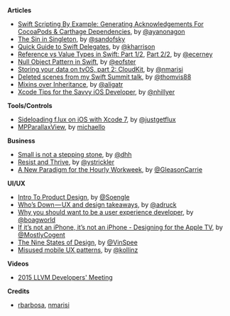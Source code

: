 **Articles** 

* [Swift Scripting By Example: Generating Acknowledgements For CocoaPods & Carthage Dependencies](http://swift.ayaka.me/posts/2015/11/5/swift-scripting-generating-acknowledgements-for-cocoapods-and-carthage-dependencies), by [@ayanonagon](https://twitter.com/ayanonagon)
* [The Sin in Singleton](https://sandofsky.com/blog/singletons.html), by [@sandofsky](https://twitter.com/sandofsky)
* [Quick Guide to Swift Delegates](http://useyourloaf.com/blog/quick-guide-to-swift-delegates.html), by [@kharrison](https://twitter.com/kharrison)
* [Reference vs Value Types in Swift: Part 1/2](http://www.raywenderlich.com/112027/reference-value-types-in-swift-part-1), [Part 2/2](http://www.raywenderlich.com/112029/reference-value-types-in-swift-part-2), by [@ecerney](https://twitter.com/ecerney)
* [Null Object Pattern in Swift](https://medium.com/swift-programming/null-object-pattern-in-swift-1b96e03b2756), by [@eofster](https://twitter.com/eofster)
* [Storing your data on tvOS, part 2: CloudKit](http://www.marisibrothers.com/2015/11/storing-your-data-on-tvos-part-2.html), by [@nmarisi](http://www.twitter.com/nmarisi)
* [Deleted scenes from my Swift Summit talk](http://www.thomasvisser.me/2015/11/08/swiftsummit-execution-context/), by [@thomvis88](https://twitter.com/thomvis88)
* [Mixins over Inheritance](http://alisoftware.github.io/swift/protocol/2015/11/08/mixins-over-inheritance/), by [@aligatr](https://twitter.com/aligatr)
* [Xcode Tips for the Savvy iOS Developer](http://savvyapps.com/blog/xcode-tips-for-the-savvy-ios-developer), by [@nhillyer](https://twitter.com/nhillyer)


**Tools/Controls**

* [Sideloading f.lux on iOS with Xcode 7](https://justgetflux.com/sideload/), by [@justgetflux](https://twitter.com/justgetflux)
* [MPParallaxView](https://github.com/DroidsOnRoids/MPParallaxView), by [michaello](https://github.com/michaello)

**Business**

* [Small is not a stepping stone](https://medium.com/@dhh/small-is-not-a-stepping-stone-dc381c5259ed), by [@dhh](https://twitter.com/dhh)
* [Resist and Thrive](https://medium.com/@ystrickler/resist-and-thrive-1d36819853ca), by [@ystrickler](https://twitter.com/ystrickler)
* [A New Paradigm for the Hourly Workweek](https://medium.com/the-wtf-economy/a-new-paradigm-for-today-s-hourly-workweek-e7dc7980261f), by [@GleasonCarrie](https://twitter.com/GleasonCarrie)


**UI/UX**

* [Intro To Product Design](https://medium.com/hh-design/intro-to-product-design-c2dbbc7809d3), by [@Soengle](https://twitter.com/Soengle)
* [Who’s Down — UX and design takeaways](https://medium.com/@adruck/who-s-down-ux-and-design-takeaways-435a0d37e870), by [@adruck](https://twitter.com/adruck)
* [Why you should want to be a user experience developer](https://boagworld.com/dev/why-you-should-want-to-be-a-user-experience-developer/), by [@boagworld](https://twitter.com/boagworld)
* [If it’s not an iPhone, it’s not an iPhone - Designing for the Apple TV](https://medium.com/@MostlyCogent/if-it-s-not-an-iphone-it-s-not-an-iphone-abbbcb53b4e0), by [@MostlyCogent](https://twitter.com/MostlyCogent)
* [The Nine States of Design](https://medium.com/swlh/the-nine-states-of-design-5bfe9b3d6d85), by [@VinSpee](https://twitter.com/VinSpee)
* [Misused mobile UX patterns](https://medium.com/@kollinz/misused-mobile-ux-patterns-84d2b6930570), by [@kollinz](https://twitter.com/kollinz)

**Videos**

* [2015 LLVM Developers' Meeting](https://www.youtube.com/channel/UCv2_41bSAa5Y_8BacJUZfjQ)

**Credits**

* [rbarbosa](https://github.com/rbarbosa), [nmarisi](https://github.com/nmarisi)

